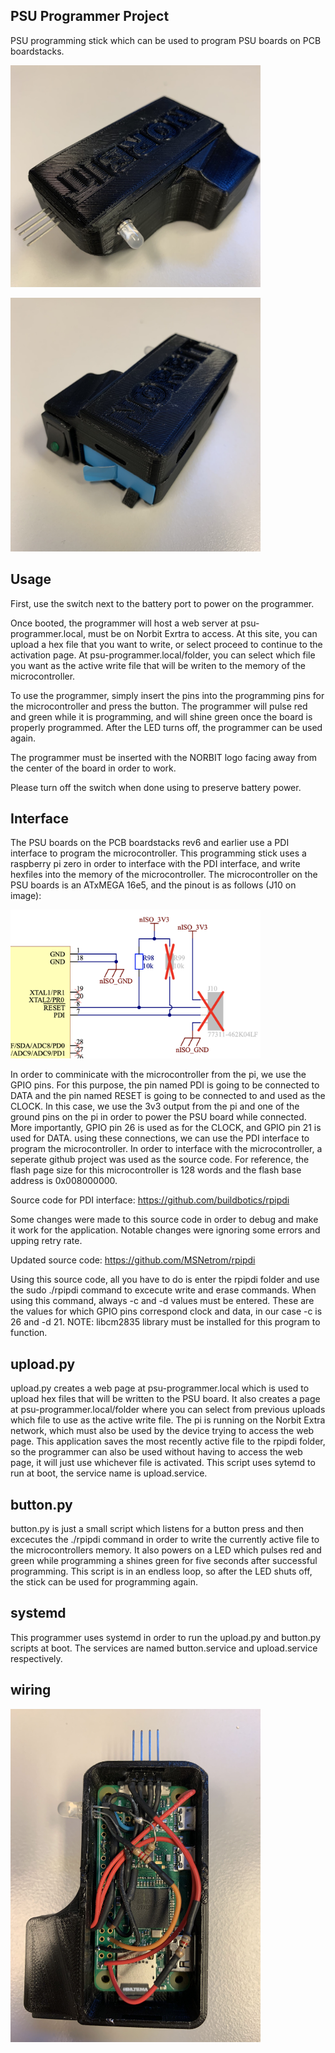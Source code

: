 ## PSU Programmer Project

PSU programming stick which can be used to program PSU boards on PCB boardstacks.

<img
src="images/FrontView.jpg"
style="width:400px;"
/>

<img
src="images/BackView.jpg"
style="width:400px;"
/>

## Usage

First, use the switch next to the battery port to power on the programmer.

Once booted, the programmer will host a web server at psu-programmer.local, must be on Norbit Exrtra to access.
At this site, you can upload a hex file that you want to write, or select proceed to continue to the activation page.
At psu-programmer.local/folder, you can select which file you want as the active write file that will be writen to the memory of the microcontroller.


To use the programmer, simply insert the pins into the programming pins for the microcontroller and press the button.
The programmer will pulse red and green while it is programming, and will shine green once the board is properly programmed.
After the LED turns off, the programmer can be used again.

The programmer must be inserted with the NORBIT logo facing away from the center of the board in order to work.

Please turn off the switch when done using to preserve battery power.

## Interface

The PSU boards on the PCB boardstacks rev6 and earlier use a PDI interface to program the microcontroller. This programming stick uses a raspberry pi zero in order to interface with the PDI interface, and write hexfiles into the memory of the microcontroller. The microcontroller on the PSU boards is an ATxMEGA 16e5, and the pinout is as follows (J10 on image):

<img
src="images/Prog_Input(OLD).png"
style="width:400px;"
/>

In order to comminicate with the microcontroller from the pi, we use the GPIO pins. For this purpose, the pin named PDI is going to be connected to DATA and the pin named RESET is going to be connected to and used as the CLOCK.  In this case, we use the 3v3 output from the pi and one of the ground pins on the pi in order to power the PSU board while connected. More importantly, GPIO pin 26 is used as for the CLOCK, and GPIO pin 21 is used for DATA. using these connections, we can use the PDI interface to program the microcontroller. In order to interface with the microcontroller, a seperate github project was used as the source code. For reference, the flash page size for this microcontroller is 128 words and the flash base address is 0x008000000.

Source code for PDI interface: https://github.com/buildbotics/rpipdi

Some changes were made to this source code in order to debug and make it work for the application. Notable changes were ignoring some errors and upping retry rate.

Updated source code: https://github.com/MSNetrom/rpipdi

Using this source code, all you have to do is enter the rpipdi folder and use the sudo ./rpipdi command to excecute write and erase commands. When using this command, always -c and -d values must be entered. These are the values for which GPIO pins correspond clock and data, in our case -c is 26 and -d 21. NOTE: libcm2835 library must be installed for this program to function. 

## upload.py

upload.py creates a web page at psu-programmer.local which is used to upload hex files that will be written to the PSU board. It also creates a page at psu-programmer.local/folder where you can select from previous uploads which file to use as the active write file. The pi is running on the Norbit Extra network, which must also be used by the device trying to access the web page. This application saves the most recently active file to the rpipdi folder, so the programmer can also be used without having to access the web page, it will just use whichever file is activated. This script uses sytemd to run at boot, the service name is upload.service.

## button.py

button.py is just a small script which listens for a button press and then excecutes the ./rpipdi command in order to write the currently active file to the microcontrollers memory. It also powers on a LED which pulses red and green while programming a shines green for five seconds after successful programming. This script is in an endless loop, so after the LED shuts off, the stick can be used for programming again.

## systemd

This programmer uses systemd in order to run the upload.py and button.py scripts at boot.
The services are named button.service and upload.service respectively.

## wiring

<img
src="images/Wiring.jpg"
style="width:400px;"
/>